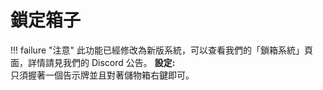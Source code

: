 # 鎖定箱子
!!! failure "注意"
    此功能已經修改為新版系統，可以查看我們的「鎖箱系統」頁面，詳情請見我們的 Discord 公告。
**設定:**  
只須握著一個告示牌並且對著儲物箱右鍵即可。
